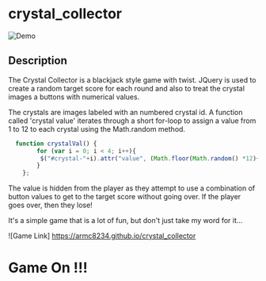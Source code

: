 # crystal_collector

![Demo](./assets/images/crystal_collector.gif)

## Description 
The Crystal Collector is a blackjack style game with twist. JQuery is used to create a random target score for each round and also to treat the crystal images a buttons with numerical values. 

The crystals are images labeled with an numbered crystal id. A function called 'crystal value' iterates through a short for-loop to assign a value from 1 to 12  to each crystal using the Math.random method.

```javascript
  function crystalVal() {
        for (var i = 0; i < 4; i++){
         $("#crystal-"+i).attr("value", (Math.floor(Math.random() *12)+1) );
        }
    };
```
The value is hidden from the player as they attempt to use a combination of button values to get to the target score without going over.  If the player goes over, then they lose!

It's a simple game that is a lot of fun, but don't just take my word for it...

![Game Link] https://armc8234.github.io/crystal_collector

# Game On !!!

